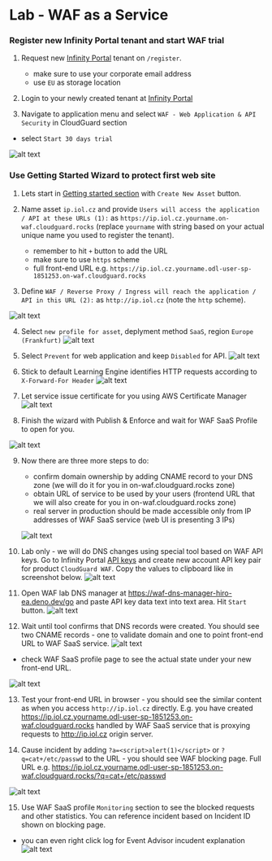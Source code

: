 # Lab - WAF as a Service

### Register new Infinity Portal tenant and start WAF trial

1. Request new [Infinity Portal](https://portal.checkpoint.com/register) tenant on `/register`.
   - make sure to use your corporate email address
   - use `EU` as storage location

2. Login to your newly created tenant at [Infinity Portal](https://portal.checkpoint.com)

3. Navigate to application menu and select `WAF - Web Application & API Security` in CloudGuard section
  - select `Start 30 days trial` 

![alt text](image.png)

### Use Getting Started Wizard to protect first web site

1. Lets start in [Getting started section](https://portal.checkpoint.com/dashboard/appsec/cloudguardwaf#/waf-policy/getting-started)
with `Create New Asset` button.

2. Name asset `ip.iol.cz` and provide `Users will access the application / API at these URLs (1):` as `https://ip.iol.cz.yourname.on-waf.cloudguard.rocks` (replace `yourname` with string based on your actual unique name you used to register the tenant).
   - remember to hit `+` button to add the URL
   - make sure to use `https` scheme
   - full front-end URL e.g. `https://ip.iol.cz.yourname.odl-user-sp-1851253.on-waf.cloudguard.rocks`

3. Define `WAF / Reverse Proxy / Ingress will reach the application / API in this URL (2):` as `http://ip.iol.cz` (note the `http` scheme).

![alt text](image-1.png)

4. Select `new profile for asset`, deplyment method `SaaS`, region `Europe (Frankfurt)` 
![alt text](image-3.png)

5. Select `Prevent` for web application and keep `Disabled` for API.
![alt text](image-2.png)

6. Stick to default Learning Engine identifies HTTP requests according to `X-Forward-For Header`
![alt text](image-4.png)

7. Let service issue certificate for you using AWS Certificate Manager
![alt text](image-5.png)

8. Finish the wizard with Publish & Enforce and wait for WAF SaaS Profile to open for you.

![alt text](image-6.png)

9. Now there are three more steps to do:
   - confirm domain ownership by adding CNAME record to your DNS zone (we will do it for you in on-waf.cloudguard.rocks zone)
   - obtain URL of service to be used by your users (frontend URL that we will also create for you in on-waf.cloudguard.rocks zone)
   - real server in production should be made accessible only from IP addresses of WAF SaaS service (web UI is presenting 3 IPs)

   ![alt text](image-7.png)

10. Lab only - we will do DNS changes using special tool based on WAF API keys. Go to Infinity Portal [API keys](https://portal.checkpoint.com/dashboard/settings/api-keys) and create new account API key pair for product `CloudGuard WAF`. Copy the values to clipboard like in screenshot below.
![alt text](image-8.png)

11. Open WAF lab DNS manager at https://waf-dns-manager-hiro-ea.deno.dev/go and paste API key data text into text area. Hit `Start` button.
![alt text](image-9.png) 

12. Wait until tool confirms that DNS records were created. You should see two CNAME records - one to validate domain and one to point front-end URL to WAF SaaS service.
![alt text](image-12.png)


- check WAF SaaS profile page to see the actual state under your new front-end URL.

![alt text](image-10.png)

13. Test your front-end URL in browser - you should see the similar content as when you access `http://ip.iol.cz` directly. E.g. you have created https://ip.iol.cz.yourname.odl-user-sp-1851253.on-waf.cloudguard.rocks handled by WAF SaaS service that is proxying requests to http://ip.iol.cz origin server.

14. Cause incident by adding `?a=<script>alert(1)</script>` or `?q=cat+/etc/passwd` to the URL - you should see WAF blocking page. Full URL e.g. https://ip.iol.cz.yourname.odl-user-sp-1851253.on-waf.cloudguard.rocks/?q=cat+/etc/passwd

![alt text](image-13.png)

15. Use WAF SaaS profile `Monitoring` section to see the blocked requests and other statistics. You can reference incident based on Incident ID shown on blocking page.
  - you can even right click log for Event Advisor incudent explanation
  ![alt text](image-14.png)